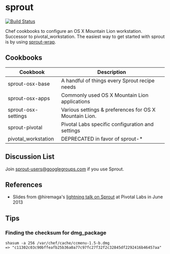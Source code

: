 # sprout

[![Build Status](https://travis-ci.org/pivotal-sprout/sprout.png?branch=master)](https://travis-ci.org/pivotal-sprout/sprout)

Chef cookbooks to configure an OS X Mountain Lion workstation. Successor to pivotal_workstation. The easiest way 
to get started with sprout is by using [sprout-wrap](https://github.com/pivotal-sprout/sprout-wrap).

## Cookbooks

| Cookbook            | Description                                            |
| ------------------- | -------------------------------------------------------|
| sprout-osx-base     | A handful of things every Sprout recipe needs          |
| sprout-osx-apps     | Commonly used OS X Mountain Lion applications          |
| sprout-osx-settings | Various settings & preferences for OS X Mountain Lion. |
| sprout-pivotal      | Pivotal Labs specific configuration and settings       |
| pivotal_workstation | DEPRECATED in favor of sprout-*                        |

## Discussion List

  Join [sprout-users@googlegroups.com](https://groups.google.com/forum/#!forum/sprout-users) if you use Sprout.

## References

* Slides from @hiremaga's [lightning talk on Sprout](http://sprout-talk.cfapps.io/) at Pivotal Labs in June 2013

## Tips

### Finding the checksum for dmg_package

```
shasum -a 256 /var/chef/cache/ccmenu-1.5-b.dmg
=> "c11302c03c90bffeafb25b36a0a77c97fc27f32f2c32845df2292416b46457aa"
```

